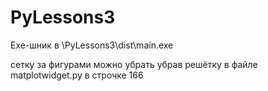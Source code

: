 # PyLessons3
Exe-шник в \PyLessons3\dist\main.exe

сетку за фигурами можно убрать убрав решётку в файле matplotwidget.py в строчке 166
